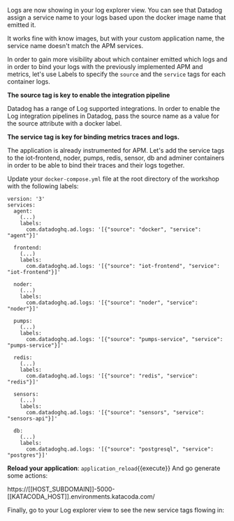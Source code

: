 Logs are now showing in your log explorer view. You can see that Datadog assign a service name to your logs based upon the docker image name that emitted it.

It works fine with know images, but with your custom application name, the service name doesn't match the APM services.

In order to gain more visibility about which container emitted which logs and in order to bind your logs with the previously implemented APM and metrics, let's use Labels to specify the `source` and the `service` tags for each container logs.

**The source tag is key to enable the integration pipeline**

Datadog has a range of Log supported integrations. In order to enable the Log integration pipelines in Datadog, pass the source name as a value for the source attribute with a docker label.

**The service tag is key for binding metrics traces and logs.**

The application is already instrumented for APM. Let's add the service tags to the iot-frontend, noder, pumps, redis, sensor, db and adminer containers in order to be able to bind their traces and their logs together.

Update your `docker-compose.yml` file at the root directory of the workshop with the following labels:

```
version: '3'
services:
  agent:
    (...)
    labels:
      com.datadoghq.ad.logs: '[{"source": "docker", "service": "agent"}]'

  frontend:
    (...)
    labels:
      com.datadoghq.ad.logs: '[{"source": "iot-frontend", "service": "iot-frontend"}]'

  noder:
    (...)
    labels:
      com.datadoghq.ad.logs: '[{"source": "noder", "service": "noder"}]'

  pumps:
    (...)
    labels:
      com.datadoghq.ad.logs: '[{"source": "pumps-service", "service": "pumps-service"}]'

  redis:
    (...)
    labels:
      com.datadoghq.ad.logs: '[{"source": "redis", "service": "redis"}]'

  sensors:
    (...)
    labels:
      com.datadoghq.ad.logs: '[{"source": "sensors", "service": "sensors-api"}]'

  db:
    (...)
    labels:
      com.datadoghq.ad.logs: '[{"source": "postgresql", "service": "postgres"}]'

```

**Reload your application**: `application_reload`{{execute}} And go generate some actions:

https://[[HOST_SUBDOMAIN]]-5000-[[KATACODA_HOST]].environments.katacoda.com/

Finally, go to your Log explorer view to see the new service tags flowing in: